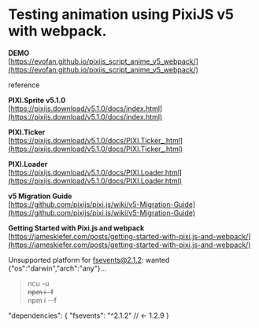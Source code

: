# Testing animation using PixiJS v5 with webpack.

**DEMO**  
[https://evofan.github.io/pixijs_script_anime_v5_webpack/](https://evofan.github.io/pixijs_script_anime_v5_webpack/)  

reference  

**PIXI.Sprite v5.1.0**  
[https://pixijs.download/v5.1.0/docs/index.html](https://pixijs.download/v5.1.0/docs/index.html)  

**PIXI.Ticker**  
[https://pixijs.download/v5.1.0/docs/PIXI.Ticker_.html](https://pixijs.download/v5.1.0/docs/PIXI.Ticker_.html)  

**PIXI.Loader**  
[https://pixijs.download/v5.1.0/docs/PIXI.Loader.html](https://pixijs.download/v5.1.0/docs/PIXI.Loader.html)  

**v5 Migration Guide**  
[https://github.com/pixijs/pixi.js/wiki/v5-Migration-Guide](https://github.com/pixijs/pixi.js/wiki/v5-Migration-Guide)  

**Getting Started with Pixi.js and webpack**  
[https://jameskiefer.com/posts/getting-started-with-pixi.js-and-webpack/](https://jameskiefer.com/posts/getting-started-with-pixi.js-and-webpack/)  

Unsupported platform for fsevents@2.1.2: wanted {"os":"darwin","arch":"any"}...
>ncu -u  
>~~npm i -f~~  
>npm i --f

  "dependencies": {
    "fsevents": "^2.1.2" // ← 1.2.9
  }
